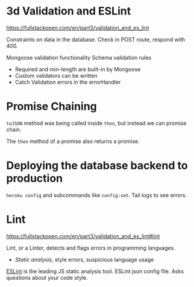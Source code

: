 # 3d Validation and ESLint
https://fullstackopen.com/en/part3/validation_and_es_lint

Constraints on data in the database.
Check in POST route, respond with 400.

Mongoose validation functionality
Schema validation rules
- Required and min-length are built-in by Mongoose
- Custom validators can be written
- Catch Validation errors in the errorHandler

# Promise Chaining
`toJSON` method was being called inside `then`, but instead we can promise chain.

The `then` method of a promise also returns a promise.

# Deploying the database backend to production
`heroku config` and subcommands like `config:set`.
Tail logs to see errors.

# Lint 
https://fullstackopen.com/en/part3/validation_and_es_lint#lint

Lint, or a Linter, detects and flags errors in programming languages.
- *Static analysis*, style errors, suspicious language usage

[ESLint](https://eslint.org) is the leading JS static analysis tool.
ESLint json config file.
Asks questions about your code style.